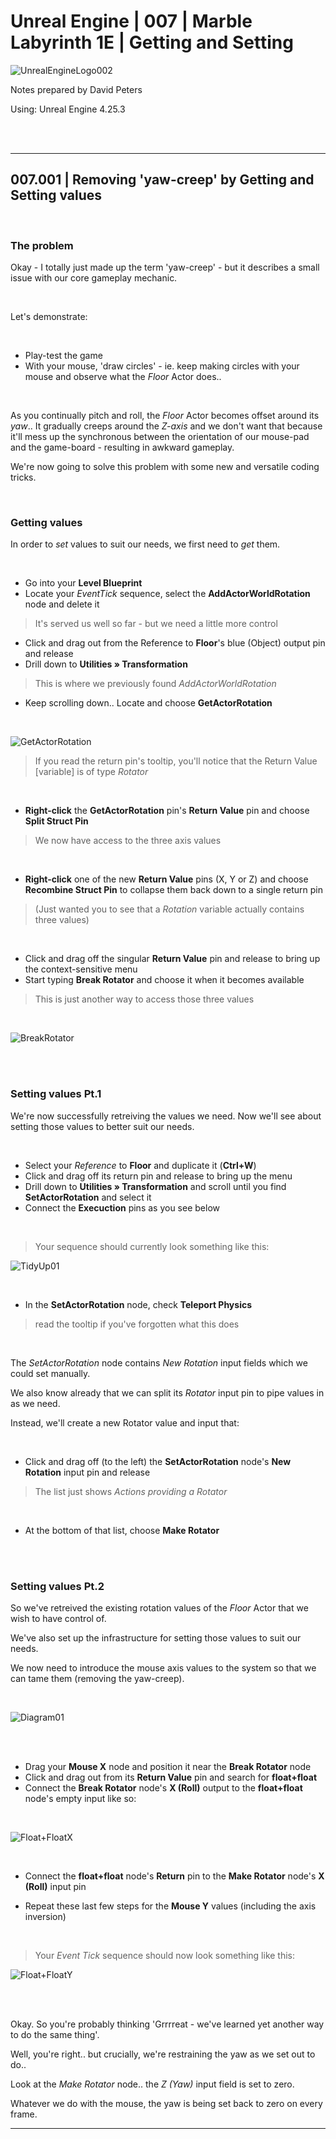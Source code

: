 # Unreal Engine | 007 | Marble Labyrinth 1E | Getting and Setting

![UnrealEngineLogo002](https://user-images.githubusercontent.com/36719180/90347960-a4e68900-e087-11ea-9349-f5a59105b4d2.png)


Notes prepared by David Peters

Using: Unreal Engine 4.25.3 

<br><br>

---

## 007.001 | Removing 'yaw-creep' by Getting and Setting values

<br>

### The problem

Okay - I totally just made up the term 'yaw-creep' - but it describes a small issue with our core gameplay mechanic.

<br>

Let's demonstrate:

<br>

- Play-test the game
- With your mouse, 'draw circles' - ie. keep making circles with your mouse and observe what the *Floor* Actor does..

<br>

As you continually pitch and roll, the *Floor* Actor becomes offset around its *yaw*.. It gradually creeps around the *Z-axis* and we don't want that because it'll mess up the synchronous between the orientation of our mouse-pad and the game-board - resulting in awkward gameplay.

We're now going to solve this problem with some new and versatile coding tricks.

<br>

### Getting values

In order to *set* values to suit our needs, we first need to *get* them.

<br>

- Go into your **Level Blueprint**
- Locate your *EventTick* sequence, select the **AddActorWorldRotation** node and delete it
>It's served us well so far - but we need a little more control
- Click and drag out from the Reference to **Floor**'s blue (Object) output pin and release
- Drill down to **Utilities » Transformation**
>This is where we previously found *AddActorWorldRotation*
- Keep scrolling down.. Locate and choose **GetActorRotation**

<br>

![GetActorRotation](https://user-images.githubusercontent.com/36719180/91001768-c06e0880-e620-11ea-86fa-df18ab451dfe.png)
>If you read the return pin's tooltip, you'll notice that the Return Value [variable] is of type *Rotator*
<br>

- **Right-click** the **GetActorRotation** pin's **Return Value** pin and choose **Split Struct Pin**
>We now have access to the three axis values

<br>


- **Right-click** one of the new **Return Value** pins (X, Y or Z) and choose **Recombine Struct Pin** to collapse them back down to a single return pin
> (Just wanted you to see that a *Rotation* variable actually contains three values)

<br>

- Click and drag off the singular **Return Value** pin and release to bring up the context-sensitive menu
- Start typing **Break Rotator** and choose it when it becomes available
> This is just another way to access those three values

<br>

![BreakRotator](https://user-images.githubusercontent.com/36719180/91004073-44c38a00-e627-11ea-8110-945b44538f4c.png)

<br><br>

### Setting values Pt.1

We're now successfully retreiving the values we need. Now we'll see about setting those values to better suit our needs.

<br>

- Select your *Reference* to **Floor** and duplicate it (**Ctrl+W**)
- Click and drag off its return pin and release to bring up the menu
- Drill down to **Utilities » Transformation** and scroll until you find **SetActorRotation** and select it
- Connect the **Execuction** pins as you see below

<br>

>Your sequence should currently look something like this:

![TidyUp01](https://user-images.githubusercontent.com/36719180/91003747-3de84780-e626-11ea-9683-ab85f504b275.png)

<br>

- In the **SetActorRotation** node, check **Teleport Physics**
>read the tooltip if you've forgotten what this does

<br>

The *SetActorRotation* node contains *New Rotation* input fields which we could set manually.

We also know already that we can split its *Rotator* input pin to pipe values in as we need.

Instead, we'll create a new Rotator value and input that:

<br>

- Click and drag off (to the left) the **SetActorRotation** node's **New Rotation** input pin and release
> The list just shows *Actions providing a Rotator*

<br>

- At the bottom of that list, choose **Make Rotator**

<br><br>


### Setting values Pt.2

So we've retreived the existing rotation values of the *Floor* Actor that we wish to have control of.

We've also set up the infrastructure for setting those values to suit our needs.

We now need to introduce the mouse axis values to the system so that we can tame them (removing the yaw-creep).

<br>

![Diagram01](https://user-images.githubusercontent.com/36719180/91005163-50fd1680-e62a-11ea-99ea-ddb228874da3.png)

<br><br>

- Drag your **Mouse X** node and position it near the **Break Rotator** node
- Click and drag out from its **Return Value** pin and search for **float+float**
- Connect the **Break Rotator** node's **X (Roll)** output to the **float+float** node's empty input like so:

<br>

![Float+FloatX](https://user-images.githubusercontent.com/36719180/91006216-eef1e080-e62c-11ea-8615-325b1cd6ec96.png)

<br>

- Connect the **float+float** node's **Return** pin to the **Make Rotator** node's **X (Roll)** input pin

- Repeat these last few steps for the **Mouse Y** values (including the axis inversion)

<br>

>Your *Event Tick* sequence should now look something like this:

![Float+FloatY](https://user-images.githubusercontent.com/36719180/91006685-28771b80-e62e-11ea-9f71-5d94854707e1.png)

<br><br>

Okay. So you're probably thinking 'Grrrreat - we've learned yet another way to do the same thing'.

Well, you're right.. but crucially, we're restraining the yaw as we set out to do..

Look at the *Make Rotator* node.. the *Z (Yaw)* input field is set to zero.

Whatever we do with the mouse, the yaw is being set back to zero on every frame.



---
